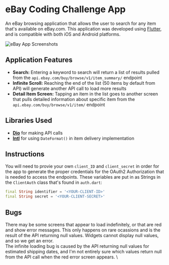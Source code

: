 # eBay Coding Challenge App
An eBay browsing application that allows the user to search for any item that's available on eBay.com. This application was developed using [Flutter](https://flutter.dev/), and is compatible with both iOS and Android platforms. 

![eBay App Screenshots](https://i.imgur.com/ZBsrh3W.png)

## Application Features
- **Search:** Entering a keyword to search will return a list of results pulled from the `api.ebay.com/buy/browse/v1/item_summary/` endpoint
- **Infinite Scroll:** Reaching the end of the list (50 items by default from API) will generate another API call to load more results 
- **Detail Item Screen:** Tapping an item in the list goes to another screen that pulls detailed information about specific item from the `api.ebay.com/buy/browse/v1/item/` endpoint

## Libraries Used
- **[Dio](https://pub.dev/packages/dio)** for making API calls 
- **[Intl](https://pub.dev/packages/intl)** for using `DateFormat()` in item delivery implementation

## Instructions
You will need to provie your own `client_ID` and `client_secret` in order for the app to generate the proper credentials for the OAuth2 Authorization that is needed to access the endpoints. 
These variables are put in as Strings in the `ClientAuth` class that's found in `auth.dart`:
```dart
final String identifier = '<YOUR-CLIENT-ID>'
final String secret = '<YOUR-CLIENT-SECRET>'
```

## Bugs
There may be some screens that appear to load indefinitely, or that are red and show error messages. This only happens on rare ocassions and is the result of the API returning null values. Widgets cannot display null values, and so we get an error. \
The infinite loading bug is caused by the API returning null values for estimated shipping dates, and I'm not entirely sure which values return null from the API call when the red error screen appears. \
